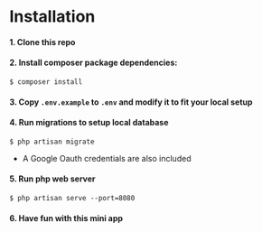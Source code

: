 # Installation

#### 1. Clone this repo
#### 2. Install composer package dependencies:
```
$ composer install
```
#### 3. Copy `.env.example` to `.env` and modify it to fit your local setup
#### 4. Run migrations to setup local database
```
$ php artisan migrate
```
* A Google Oauth credentials are also included
#### 5. Run php web server
```
$ php artisan serve --port=8080
```
#### 6. Have fun with this mini app
